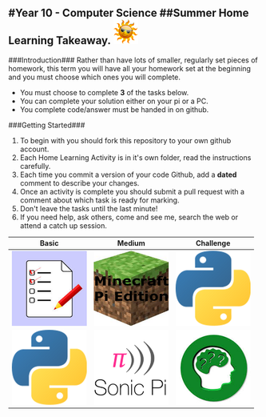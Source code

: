 #Year 10 - Computer Science
##Summer Home Learning Takeaway. <img src="Resources/sun.png" height=50px>
---

###Introduction###
Rather than have lots of smaller, regularly set pieces of homework, this term you will have all your homework set at the beginning and you must choose which ones you will complete.
- You must choose to complete **3** of the tasks below.
- You can complete your solution either on your pi or a PC.
- You complete code/answer must be handed in on github.
 
###Getting Started###
1. To begin with you should fork this repository to your own github account. 
2. Each Home Learning Activity is in it's own folder, read the instructions carefully.
3. Each time you commit a version of your code Github, add a **dated** comment to describe your changes.
4. Once an activity is complete you should submit a pull request with a comment about which task is ready for marking.
5. Don't leave the tasks until the last minute!
6. If you need help, ask others, come and see me, search the web or attend a catch up session.


| **Basic** | **Medium** | **Challenge** |
|-------|--------|-----------|
| [![MC](Resources/exam.png)](/HW/1/)   | [![MC](Resources/mc.png)](/HW/3/)   | [![MC](Resources/python.png)](/HW/5/)       |
| [![MC](Resources/python.png)](/HW/2/)   | [![MC](Resources/sonic-pi.png)](/HW/4/)    | [![MC](Resources/brain.png)](/HW/6/)       |

